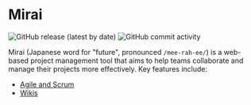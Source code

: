# Mirai

![GitHub release (latest by date)](https://img.shields.io/github/v/release/kauanhindlmayer/mirai-api)
![GitHub commit activity](https://img.shields.io/github/commit-activity/m/kauanhindlmayer/mirai-api)

Mirai (Japanese word for "future", pronounced `/mee-rah-ee/`) is a web-based project management tool that aims to help teams collaborate and manage their projects more effectively. Key features include:

- [Agile and Scrum]()
- [Wikis]()
